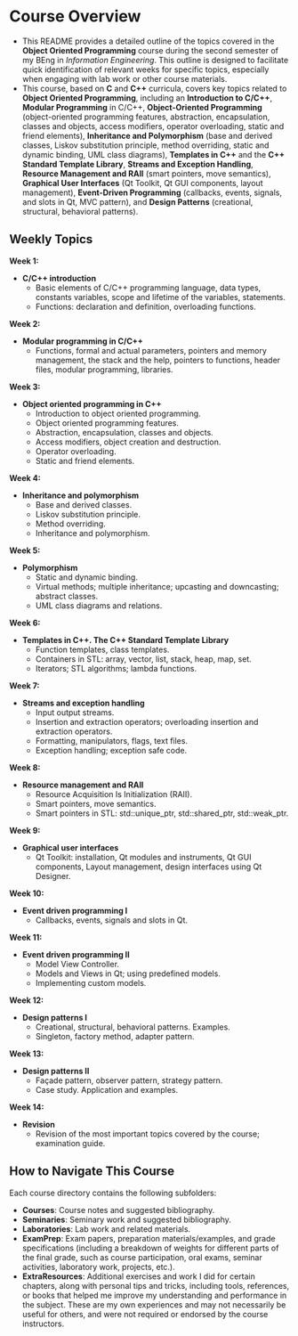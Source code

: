 # Course Overview

- This README provides a detailed outline of the topics covered in the **Object Oriented Programming** course during the second semester of my BEng in _Information Engineering_. This outline is designed to facilitate quick identification of relevant weeks for specific topics, especially when engaging with lab work or other course materials.
- This course, based on **C** and **C++** curricula, covers key topics related to **Object Oriented Programming**, including an **Introduction to C/C++**, **Modular Programming** in C/C++, **Object-Oriented Programming** (object-oriented programming features, abstraction, encapsulation, classes and objects, access modifiers, operator overloading, static and friend elements), **Inheritance and Polymorphism** (base and derived classes, Liskov substitution principle, method overriding, static and dynamic binding, UML class diagrams), **Templates in C++** and the **C++ Standard Template Library**, **Streams and Exception Handling**, **Resource Management and RAII** (smart pointers, move semantics), **Graphical User Interfaces** (Qt Toolkit, Qt GUI components, layout management), **Event-Driven Programming** (callbacks, events, signals, and slots in Qt, MVC pattern), and **Design Patterns** (creational, structural, behavioral patterns).

## Weekly Topics

**Week 1:** 
- **C/C++ introduction**
  - Basic elements of C/C++ programming language, data types, constants variables, scope and lifetime of the variables, statements.
  - Functions: declaration and definition, overloading functions.

**Week 2:**
- **Modular programming in C/C++**
  - Functions, formal and actual parameters, pointers and memory management, the stack and the help, pointers to functions, header files, modular programming, libraries.

**Week 3:**
- **Object oriented programming in C++**
  - Introduction to object oriented programming.
  - Object oriented programming features.
  - Abstraction, encapsulation, classes and objects.
  - Access modifiers, object creation and destruction.
  - Operator overloading.
  - Static and friend elements.

**Week 4:**
- **Inheritance and polymorphism**
  - Base and derived classes.
  - Liskov substitution principle.
  - Method overriding.
  - Inheritance and polymorphism.

**Week 5:**
- **Polymorphism**
  - Static and dynamic binding.
  - Virtual methods; multiple inheritance; upcasting and downcasting; abstract classes.
  - UML class diagrams and relations.

**Week 6:**
- **Templates in C++. The C++ Standard Template Library**
  - Function templates, class templates.
  - Containers in STL: array, vector, list, stack, heap, map, set.
  - Iterators; STL algorithms; lambda functions.

**Week 7:**
- **Streams and exception handling**
  - Input output streams.
  - Insertion and extraction operators; overloading insertion and extraction operators.
  - Formatting, manipulators, flags, text files.
  - Exception handling; exception safe code.

**Week 8:**
- **Resource management and RAII**
  - Resource Acquisition Is Initialization (RAII).
  - Smart pointers, move semantics.
  - Smart pointers in STL: std::unique_ptr, std::shared_ptr, std::weak_ptr.

**Week 9:**
- **Graphical user interfaces**
  - Qt Toolkit: installation, Qt modules and instruments, Qt GUI components, Layout management, design interfaces using Qt Designer.

**Week 10:**
- **Event driven programming I**
  - Callbacks, events, signals and slots in Qt.

**Week 11:**
- **Event driven programming II**
  - Model View Controller.
  - Models and Views in Qt; using predefined models.
  - Implementing custom models.

**Week 12:**
- **Design patterns I**
  - Creational, structural, behavioral patterns. Examples.
  - Singleton, factory method, adapter pattern.

**Week 13:**
- **Design patterns II**
  - Façade pattern, observer pattern, strategy pattern.
  - Case study. Application and examples.

**Week 14:**
- **Revision**
  - Revision of the most important topics covered by the course; examination guide. 

## How to Navigate This Course

Each course directory contains the following subfolders:

- **Courses**: Course notes and suggested bibliography.
- **Seminaries**: Seminary work and suggested bibliography.
- **Laboratories**: Lab work and related materials.
- **ExamPrep**: Exam papers, preparation materials/examples, and grade specifications (including a breakdown of weights for different parts of the final grade, such as course participation, oral exams, seminar activities, laboratory work, projects, etc.).
- **ExtraResources**: Additional exercises and work I did for certain chapters, along with personal tips and tricks, including tools, references, or books that helped me improve my understanding and performance in the subject. These are my own experiences and may not necessarily be useful for others, and were not required or endorsed by the course instructors.
